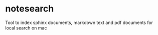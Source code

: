 # notesearch
Tool to index sphinx documents, markdown text and pdf documents for local search on mac
